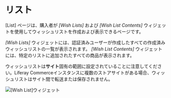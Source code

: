 # リスト

[List] ページは、購入者が *[Wish Lists]* および *[Wish List Contents]* ウィジェットを使用してウィッシュリストを作成および表示できるページです。

*[Wish Lists]* ウィジェットには、認証済みユーザーが作成したすべての作成済みウィッシュリストの一覧が表示されます。 *[Wish List Contents]* ウィジェットには、特定のリストに追加されたすべての商品が表示されます。

ウィッシュリストは**サイト**固有の範囲に設定されていることに注意してください。Liferay Commerceインスタンスに複数のストアサイトがある場合、ウィッシュリストはサイト間で転送または保存されません。

![[Wish List]ウィジェット](./list/images/01.png)
